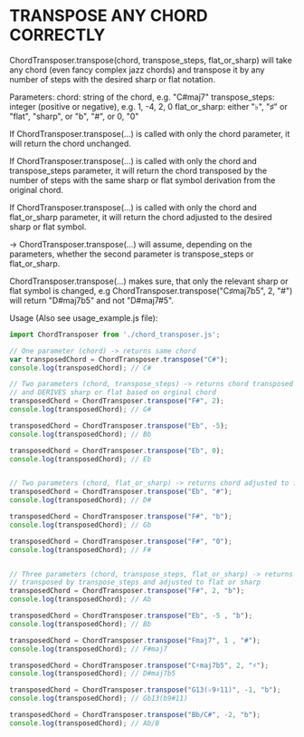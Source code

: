 <h1>TRANSPOSE ANY CHORD CORRECTLY</h1>

ChordTransposer.transpose(chord, transpose_steps, flat_or_sharp) 
will take any chord (even fancy complex jazz chords)
and transpose it by any number of steps with
the desired sharp or flat notation.

Parameters: 
    chord: string of the chord, e.g. "C#maj7"
    transpose_steps: integer (positive or negative), e.g. 1, -4, 2, 0
    flat_or_sharp: either "♭", "♯" or "flat", "sharp", or "b", "#", or 0, "0"

If ChordTransposer.transpose(...) is called with only the chord parameter, it will return the chord unchanged.

If ChordTransposer.transpose(...) is called with only the chord and transpose_steps parameter, 
it will return the chord transposed by the number of steps with the same sharp or flat symbol derivation from the original chord.

If ChordTransposer.transpose(...) is called with only the chord and flat_or_sharp parameter,
it will return the chord adjusted to the desired sharp or flat symbol.

-> ChordTransposer.transpose(...) will assume, depending on the parameters, whether the second parameter is transpose_steps or flat_or_sharp.

ChordTransposer.transpose(...) makes sure, that only the relevant sharp or flat symbol is changed, 
e.g ChordTransposer.transpose("C♯maj7b5", 2, "#") will return "D#maj7b5" and not "D#maj7#5".

Usage (Also see usage_example.js file):
```javascript
import ChordTransposer from './chord_transposer.js'; 

// One parameter (chord) -> returns same chord
var transposedChord = ChordTransposer.transpose("C#");
console.log(transposedChord); // C#

// Two parameters (chord, transpose_steps) -> returns chord transposed by transpose_steps 
// and DERIVES sharp or flat based on orginal chord
transposedChord = ChordTransposer.transpose("F#", 2);
console.log(transposedChord); // G#

transposedChord = ChordTransposer.transpose("Eb", -5);
console.log(transposedChord); // Bb

transposedChord = ChordTransposer.transpose("Eb", 0);
console.log(transposedChord); // Eb


// Two parameters (chord, flat_or_sharp) -> returns chord adjusted to flat or sharp
transposedChord = ChordTransposer.transpose("Eb", "#");
console.log(transposedChord); // D#

transposedChord = ChordTransposer.transpose("F#", "b");
console.log(transposedChord); // Gb

transposedChord = ChordTransposer.transpose("F#", "0");
console.log(transposedChord); // F#


// Three parameters (chord, transpose_steps, flat_or_sharp) -> returns chord 
// transposed by transpose_steps and adjusted to flat or sharp
transposedChord = ChordTransposer.transpose("F#", 2, "b");
console.log(transposedChord); // Ab

transposedChord = ChordTransposer.transpose("Eb", -5 , "b");
console.log(transposedChord); // Bb

transposedChord = ChordTransposer.transpose("Fmaj7", 1 , "#");
console.log(transposedChord); // F#maj7

transposedChord = ChordTransposer.transpose("C♯maj7b5", 2, "♯");
console.log(transposedChord); // D#maj7b5

transposedChord = ChordTransposer.transpose("G13(♭9♯11)", -1, "b");
console.log(transposedChord); // Gb13(b9#11)

transposedChord = ChordTransposer.transpose("Bb/C#", -2, "b");
console.log(transposedChord); // Ab/B
```